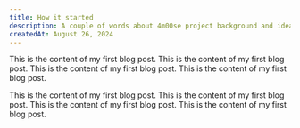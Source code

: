 ```yaml
---
title: How it started
description: A couple of words about 4m00se project background and ideas that laid the foundation for work on this form management solution
createdAt: August 26, 2024
---
```


This is the content of my first blog post. This is the content of my first blog post. This is the content of my first blog post. This is the content of my first blog post.

This is the content of my first blog post. This is the content of my first blog post. This is the content of my first blog post. This is the content of my first blog post.
